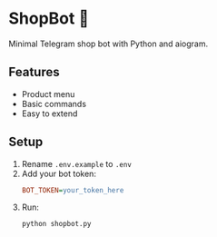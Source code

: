 # ShopBot 🤖

Minimal Telegram shop bot with Python and aiogram.

## Features
- Product menu
- Basic commands
- Easy to extend

## Setup
1. Rename `.env.example` to `.env`
2. Add your bot token:
   ```ini
   BOT_TOKEN=your_token_here
   ```
3. Run:
   ```bash
   python shopbot.py
   ```
